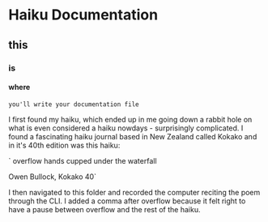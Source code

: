 # Haiku Documentation
## this
### is
#### where
`you'll write your documentation file`

I first found my haiku, which ended up in me going down a rabbit hole on what is even considered a haiku nowdays - surprisingly complicated. I found a fascinating haiku journal based in New Zealand called Kokako and in it's 40th edition was this haiku:

`
     overflow
   hands cupped
under the waterfall

Owen Bullock, Kokako 40`

I then navigated to this folder and recorded the computer reciting the poem through the CLI. I added a comma after overflow because it felt right to have a pause between overflow and the rest of the haiku. 